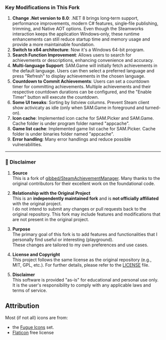 ### **Key Modifications in This Fork**

1. **Change .Net version to 8.0**: .NET 8 brings long‑term support, performance improvements, modern C# features, single‑file publishing, trimming, and Native AOT options. Even though the Steamworks interaction keeps the application Windows‑only, these runtime enhancements can still reduce startup time and memory usage and provide a more maintainable foundation.
2. **Switch to x64 architecture**: Now it's a Windows 64-bit program.
3. **Search Function Improvement**: Allows users to search for achievements or descriptions, enhancing convenience and accuracy.  
4. **Multi-language Support**: SAM.Game will initially fetch achievements in the default language. Users can then select a preferred language and press "Refresh" to display achievements in the chosen language.  
5. **Countdown to Commit Achievements**: Users can set a countdown timer for committing achievements. Multiple achievements and their respective countdown durations can be configured, and the "Enable Timer" button will execute the countdown.
6. **Some UI tweaks**: Sorting by listview columns. Prevent Steam client show activicaty as idle (only when SAM.Game in foreground and turned-on).  
7. **Icon cache**: Implemented icon cache for SAM.Picker and SAM.Game. Cache folder is under program folder named "appcache".  
8. **Game list cache**: Implemented game list cache for SAM.Picker. Cache folder is under binaries folder named "appcache".  
9. **Error handling**: Many error handlings and reduce possible vulnerabilities.  

---

### 📝 **Disclaimer**

1. **Source**  
   This is a fork of [gibbed/SteamAchievementManager](https://github.com/gibbed/SteamAchievementManager). Many thanks to the original contributors for their excellent work on the foundational code.  

2. **Relationship with the Original Project**  
   This is an **independently maintained fork** and is **not officially affiliated** with the original project.  
   I do not intend to submit any changes or pull requests back to the original repository. This fork may include features and modifications that are not present in the original project.

3. **Purpose**  
   The primary goal of this fork is to add features and functionalities that I personally find useful or interesting (playground).  
   These changes are tailored to my own preferences and use cases.

4. **License and Copyright**  
   This project follows the same license as the original repository (e.g., MIT, GPL, etc.). For further details, please refer to the [LICENSE](https://github.com/bbfox0703/SteamAchievementManagerX?tab=License-1-ov-file#) file.  

5. **Disclaimer**  
   This software is provided "as-is" for educational and personal use only.  
   It is the user's responsibility to comply with any applicable laws and terms of service.

## Attribution

Most (if not all) icons are from:
* the [Fugue Icons](https://p.yusukekamiyamane.com/) set.  
* [Flaticon](https://www.flaticon.com/) free license
